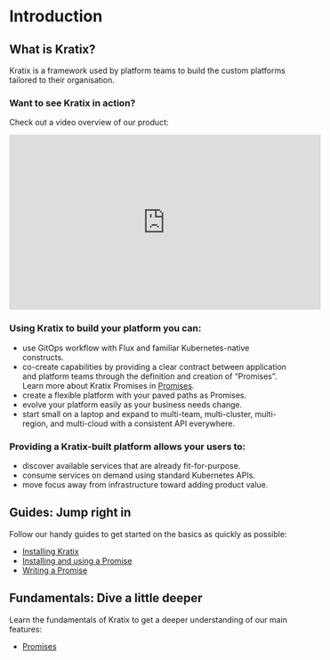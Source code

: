 # Introduction

## What is Kratix?
Kratix is a framework used by platform teams to build the custom platforms tailored to their organisation.

### Want to see Kratix in action?

Check out a video overview of our product:
<div style={{"text-align":"center"}}>
<iframe width="560" height="315" src="https://www.youtube.com/embed/ZZUD2NUCBJI" title="YouTube video player" frameborder="0" allow="accelerometer; autoplay; clipboard-write; encrypted-media; gyroscope; picture-in-picture" allowfullscreen></iframe>
</div>

### Using Kratix to build your platform you can:

* use GitOps workflow with Flux and familiar Kubernetes-native constructs.
* co-create capabilities by providing a clear contract between application and platform teams through the definition and creation of “Promises”. Learn more about Kratix Promises in [Promises](fundamentals/promises).
* create a flexible platform with your paved paths as Promises.
* evolve your platform easily as your business needs change.
* start small on a laptop and expand to multi-team, multi-cluster, multi-region, and multi-cloud with a consistent API everywhere.

### Providing a Kratix-built platform allows your users to:

* discover available services that are already fit-for-purpose.
* consume services on demand using standard Kubernetes APIs.
* move focus away from infrastructure toward adding product value.
## Guides: Jump right in

Follow our handy guides to get started on the basics as quickly as possible:

* [Installing Kratix](./category/installing-kratix)
* [Installing and using a Promise](./guides/installing-a-promise)
* [Writing a Promise](./guides/writing-a-promise)

## Fundamentals: Dive a little deeper

Learn the fundamentals of Kratix to get a deeper understanding of our main features:

* [Promises](./fundamentals/promises)
